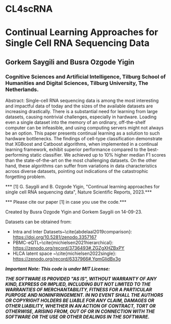 # CL4scRNA

# Continual Learning Approaches for Single Cell RNA Sequencing Data
## Gorkem Saygili and Busra Ozgode Yigin
### Cognitive Sciences and Artificial Intelligence, Tilburg School of Humanities and Digital Sciences, Tilburg University, The Netherlands.

Abstract:
Single-cell RNA sequencing data is among the most interesting and impactful data of today and the sizes of the available datasets are increasing drastically. There is a substantial need for learning from large datasets, causing nontrivial challenges, especially in hardware. Loading even a single dataset into the memory of an ordinary, off-the-shelf computer can be infeasible, and using computing servers might not always be an option. This paper presents continual learning as a solution to such hardware bottlenecks. The findings of cell-type classification demonstrate that XGBoost and Catboost algorithms, when implemented in a continual learning framework, exhibit superior performance compared to the best-performing static classifier. We achieved up to 10% higher median F1 scores than the state-of-the-art on the most challenging datasets. On the other hand, these algorithms can suffer from variations in data characteristics across diverse datasets, pointing out indications of the catastrophic forgetting problem.

*** [1] G. Saygili and B. Ozgode Yigin, "Continual learning approaches for single cell RNA sequencing data", Nature Scientific Reports, 2023.***

*** Please cite our paper [1] in case you use the code.***

Created by Busra Ozgode Yigin and Gorkem Saygili on 14-09-23.

Datasets can be obtained from: 
- Intra and Inter Datasets~\cite{abdelaal2019comparison}: https://doi.org/10.5281/zenodo.3357167
- PBMC-eQTL~\cite{michielsen2021hierarchical}: https://zenodo.org/record/3736493#.ZGZgXHZBxPY 
- HLCA latent space ~\cite{michielsen2022single}: https://zenodo.org/record/6337966#.YqmGIidBx3g

***Important Note: This code is under MIT License:***

***THE SOFTWARE IS PROVIDED "AS IS", WITHOUT WARRANTY OF ANY KIND, EXPRESS OR IMPLIED, INCLUDING BUT NOT LIMITED TO THE WARRANTIES OF MERCHANTABILITY, FITNESS FOR A PARTICULAR PURPOSE AND NONINFRINGEMENT. IN NO EVENT SHALL THE AUTHORS OR COPYRIGHT HOLDERS BE LIABLE FOR ANY CLAIM, DAMAGES OR OTHER LIABILITY, WHETHER IN AN ACTION OF CONTRACT, TORT OR OTHERWISE, ARISING FROM, OUT OF OR IN CONNECTION WITH THE SOFTWARE OR THE USE OR OTHER DEALINGS IN THE SOFTWARE.***

